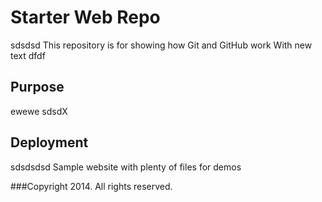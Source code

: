 # Starter Web Repo
sdsdsd
This repository is for showing how Git and GitHub work
With new text
dfdf
## Purpose
ewewe sdsdX
## Deployment
sdsdsdsd
Sample website with plenty of files for demos

###Copyright
2014. All rights reserved.
